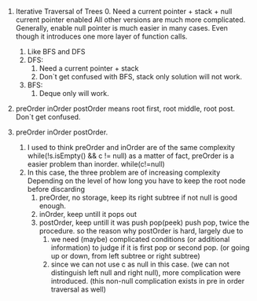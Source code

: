1.	Iterative Traversal of Trees
	0.	Need a current pointer + stack + null current pointer enabled
		All other versions are much more complicated.
		Generally, enable null pointer is much easier in many cases.
		Even though it introduces one more layer of function calls.
	1.	Like BFS and DFS
	2.	DFS:
		1. Need a current pointer + stack
		2. Don`t get confused with BFS, stack only solution will not work.
	3.	BFS:
		1. Deque only will work.
	

2.	preOrder inOrder postOrder means root first, root middle, root post. Don`t get confused.

3.	preOrder inOrder postOrder.
	1.	I used to think preOrder and inOrder are of the same complexity
		while(!s.isEmpty() && c != null)
		as a matter of fact, preOrder is a easier problem than inorder.
		while(c!=null)
	2.	In this case, the three problem are of increasing complexity 
		Depending on the level of how long you have to keep the root node before discarding
		1.	preOrder,  no storage, keep its right subtree if not null is good enough.
		2.	inOrder,   keep untill it pops out
		3.	postOrder, keep untill it was push pop(peek) push pop, twice the procedure.	
			so the reason why postOrder is hard, largely due to 
			1.	we need (maybe) complicated conditions (or additional information) 
			to judge if it is first pop or second pop. (or going up or down, from left 
			subtree or right subtree) 
			2.	since we can not use c as null in this case. (we can not distinguish
			left null and right null), more complication were introduced. (this non-null
			complication exists in pre in order traversal as well) 
			
